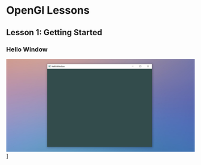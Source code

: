 # OpenGl Lessons

## Lesson 1: Getting Started

### Hello Window

![Hello Window](./images/HelloWindow.png)]